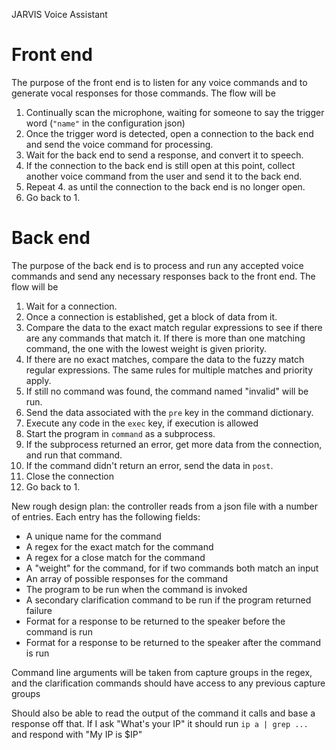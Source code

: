 JARVIS Voice Assistant

# Front end

The purpose of the front end is to listen for any voice commands and to generate vocal responses for those commands. The flow will be

1. Continually scan the microphone, waiting for someone to say the trigger word (`"name"` in the configuration json)
2. Once the trigger word is detected, open a connection to the back end and send the voice command for processing.
3. Wait for the back end to send a response, and convert it to speech.
4. If the connection to the back end is still open at this point, collect another voice command from the user and send it to the back end.
5. Repeat 4. as until the connection to the back end is no longer open.
6. Go back to 1.

# Back end

The purpose of the back end is to process and run any accepted voice commands and send any necessary responses back to the front end. The flow will be

1. Wait for a connection.
2. Once a connection is established, get a block of data from it.
3. Compare the data to the exact match regular expressions to see if there are any commands that match it. If there is more than one matching command, the one with the lowest weight is given priority.
4. If there are no exact matches, compare the data to the fuzzy match regular expressions. The same rules for multiple matches and priority apply.
5. If still no command was found, the command named "invalid" will be run.
6. Send the data associated with the `pre` key in the command dictionary.
7. Execute any code in the `exec` key, if execution is allowed
8. Start the program in `command` as a subprocess.
9. If the subprocess returned an error, get more data from the connection, and run that command.
10. If the command didn't return an error, send the data in `post`.
11. Close the connection
12. Go back to 1.

New rough design plan:
the controller reads from a json file with a number of entries. Each entry has the following fields:
- A unique name for the command
- A regex for the exact match for the command
- A regex for a close match for the command 
- A "weight" for the command, for if two commands both match an input
- An array of possible responses for the command
- The program to be run when the command is invoked
- A secondary clarification command to be run if the program returned failure
- Format for a response to be returned to the speaker before the command is run
- Format for a response to be returned to the speaker after the command is run

Command line arguments will be taken from capture groups in the regex, and the clarification commands should have access to any previous capture groups

Should also be able to read the output of the command it calls and base a response off that. If I ask "What's your IP" it should run `ip a | grep ... ` and respond with "My IP is $IP"